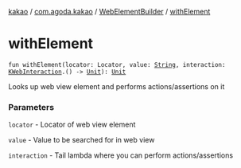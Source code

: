 [kakao](../../index.md) / [com.agoda.kakao](../index.md) / [WebElementBuilder](index.md) / [withElement](./with-element.md)

# withElement

`fun withElement(locator: Locator, value: `[`String`](https://kotlinlang.org/api/latest/jvm/stdlib/kotlin/-string/index.html)`, interaction: `[`KWebInteraction`](-k-web-interaction/index.md)`.() -> `[`Unit`](https://kotlinlang.org/api/latest/jvm/stdlib/kotlin/-unit/index.html)`): `[`Unit`](https://kotlinlang.org/api/latest/jvm/stdlib/kotlin/-unit/index.html)

Looks up web view element and performs actions/assertions on it

### Parameters

`locator` - Locator of web view element

`value` - Value to be searched for in web view

`interaction` - Tail lambda where you can perform actions/assertions